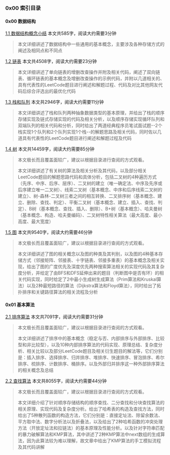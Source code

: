 ### 0x00 索引目录

#### 0x00 数据结构

[1.1 数据结构概念小结](/anthologies/algorithm/数据结构概念小结) 本文共585字，阅读大约需要3分钟

> 本文详细讲述了数据结构中一些通用的基本概念，主要涉及各种存储方式的阐述及相同点和不同点

[1.2 链表](/anthologies/algorithm/链表) 本文共4508字，阅读大约需要23分钟

> 本文详细讲述了单向链表的增删改查操作并附及相关代码，阐述了双向链表、循环链表的基本概念及增删改查操作的示例代码，并附以几道相关的、具有代表性的LeetCode题目进行阐述和解题过程、代码及对比其他网友代码后综合评选出的最优化代码

[1.3 栈和队列](/anthologies/algorithm/栈和队列) 本文共2946字，阅读大约需要11分钟

> 本文详细讲述了栈和队列两种抽象数据类型的基本原理，并给出了栈的顺序存储实现及链式存储实现的代码及相关分析，以及顺序存储实现循环队列和双端队列的相关代码和分析，同时给出了两道经典程序员笔试面试题--2个栈实现1个队列和2个队列实现1个栈--的解题思路及相关代码，同时佐以几道具有代表性的LeetCode题目进行阐述和解题过程及代码

[1.4 树](/anthologies/algorithm/树) 本文共14459字，阅读大约需要85分钟

> 本文极长而且覆盖面较广，建议以根据目录进行查阅的方式观看。
>
> 本文详细讲述了有关树的算法及相关分析及其代码，以及部分相关LeetCode题目的解题思路代码和具体分析，包括二叉树的4种遍历方式（先序、中序、后序、层序）、二叉树的建立（唯一确定法、中序及先序或后序建立唯一二叉树）、线索二叉树（基本概念、中序和后序线索二叉树的建立）、树-森林-二叉树三者之间的相互转换、二叉排序树（基本概念、建立、删除、查找、判定）、平衡二叉树（基本概念、建立、插入、查找、判定）、B树（基本概念、查找、插入、删除）、B+树（基本概念）、哈夫曼树（基本概念、构造、哈夫曼编码）、二叉树特性相关算法（最大高度、最小高度、最大宽度）

[1.5 图](/anthologies/algorithm/图) 本文共9540字，阅读大约需要46分钟

> 本文极长而且覆盖面较广，建议以根据目录进行查阅的方式观看。
>
> 本文详细讲述了图的相关概念以及图的种类及其判别，以及图的4种基本存储方式（邻接矩阵、邻接表、十字链表、邻接多重表）的基本概念及相关实现，给出了图的广度优先及深度优先两种搜索算法相关的实现代码及其复杂度分析，并给定了由BFS和DFS延伸出来的题目（判断图中是否有环）的相关代码实现，同时给定了2中最小生成树生成算法（Prim算法和Kruskal算法）以及2种最短路径的算法（Dijkstra算法和Floyd算法），同时给出了拓扑排序和关键路径算法的相关流程及分析

#### 0x01 基本算法

[2.1 排序算法](/anthologies/algorithm/排序算法总结) 本文共7091字，阅读大约需要31分钟

> 本文极长而且覆盖面较广，建议以根据目录进行查阅的方式观看。
>
> 本文详细讲述了排序中的基本概念（稳定与否、内部排序与外部排序、比较型和非比较型），以及10种内部排序算法的代码实现、原理总结、复杂度分析、相关比较以及部分LeetCode题目及相关衍生题目的解法等，它们分别是：插入排序、选择排序、归并排序、堆排序、快速排序、冒泡排序、希尔排序、梳排序、计数排序、桶排序。以及外部归并排序这一种外部排序算法的相关概念及总结

[2.2 查找算法](/anthologies/algorithm/查找) 本文共8055字，阅读大约需要44分钟

> 本文极长而且覆盖面较广，建议以根据目录进行查阅的方式观看。
>
> 本文详细介绍了针对顺序存储结构的顺序查找、二分查找和分块查找算法的相关原理、实现代码及复杂度分析。给出了哈希表的构造及查找方法，同时给出了5种散列函数的构造方法，它们分别是：直接定址法、除留余数法、平方取中法、数字分析法以及折叠法，以及给出了2种哈希函数的冲突处理方法（开放定址法和拉链法）的基本原理及性能分析。以及针对字符串匹配的暴力破解算法和KMP算法，其中讲述了2种KMP算法中next数组的生成算法，因为此算法较为难以理解，故文章中给出了KMP算法的手工模拟流程及其代码讲解